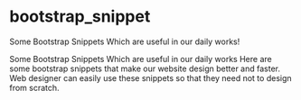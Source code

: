 # bootstrap_snippet
Some Bootstrap Snippets Which are useful in our daily works!


Some Bootstrap Snippets Which are useful in our daily works Here are some bootstrap snippets that make our website design better and faster.<br>
Web designer can easily use these snippets so that they need not to design from scratch.
